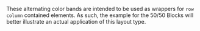 These alternating color bands are intended to be used as wrappers for `row column` contained elements. As such, the example for the 50/50 Blocks will better illustrate an actual application of this layout type.
